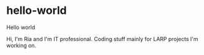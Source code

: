 # hello-world
Hello world

Hi, I'm Ria and I'm IT professional. Coding stuff mainly for LARP projects I'm working on.
